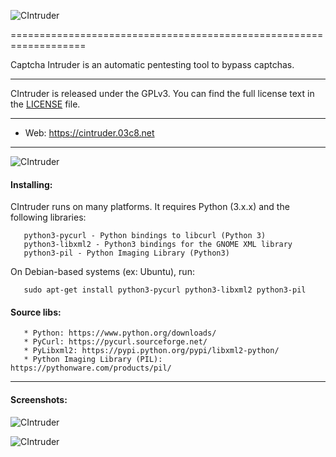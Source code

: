   ![CIntruder](https://cintruder.03c8.net/cintruder/cintruder-gui1.png "CIntruder GUI")

=================================================================== 

  Captcha Intruder is an automatic pentesting tool to bypass captchas.

----------

 CIntruder is released under the GPLv3. You can find the full license text
in the [LICENSE](./docs/LICENSE) file.

----------

 + Web:  https://cintruder.03c8.net

----------

  ![CIntruder](https://cintruder.03c8.net/cintruder/cintruder-banner.png "CIntruder Banner")

#### Installing:

  CIntruder runs on many platforms.  It requires Python (3.x.x) and the following libraries:

       python3-pycurl - Python bindings to libcurl (Python 3)
       python3-libxml2 - Python3 bindings for the GNOME XML library
       python3-pil - Python Imaging Library (Python3)

  On Debian-based systems (ex: Ubuntu), run: 

       sudo apt-get install python3-pycurl python3-libxml2 python3-pil

####  Source libs:

       * Python: https://www.python.org/downloads/
       * PyCurl: https://pycurl.sourceforge.net/
       * PyLibxml2: https://pypi.python.org/pypi/libxml2-python/
       * Python Imaging Library (PIL): https://pythonware.com/products/pil/

----------

####  Screenshots:

  ![CIntruder](https://cintruder.03c8.net/cintruder/cintruder-gui2.png "CIntruder GUI")

  ![CIntruder](https://cintruder.03c8.net/cintruder/cintruder-gui3.png "CIntruder GUI")

